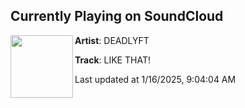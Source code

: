 ## Currently Playing on SoundCloud

[<img align="left" width="100" src="https://i1.sndcdn.com/artworks-9zk48tzuwZDepV6r-qn07YQ-t500x500.jpg">](https://soundcloud.com/deadlyft/like-that)

**Artist**: DEADLYFT 

**Track**: LIKE THAT!

Last updated at 1/16/2025, 9:04:04 AM
